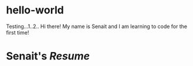 # hello-world
Testing...1..2..
Hi there! My name is Senait and I am learning to code for the first time! 

 # Senait's _Resume_ 
